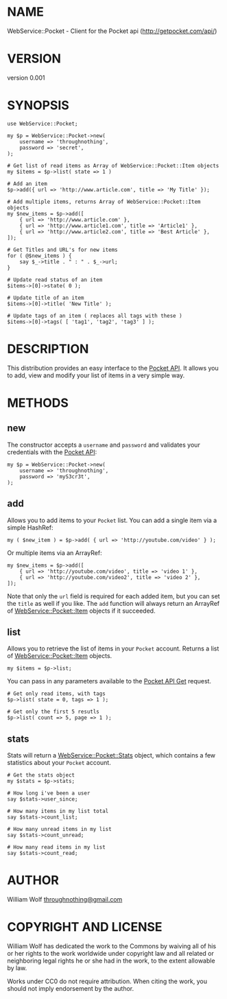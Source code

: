 # NAME

WebService::Pocket - Client for the Pocket api (http://getpocket.com/api/)

# VERSION

version 0.001

# SYNOPSIS

    use WebService::Pocket;

    my $p = WebService::Pocket->new(
        username => 'throughnothing',
        password => 'secret',
    );

    # Get list of read items as Array of WebService::Pocket::Item objects
    my $items = $p->list( state => 1 )

    # Add an item
    $p->add({ url => 'http://www.article.com', title => 'My Title' });

    # Add multiple items, returns Array of WebService::Pocket::Item objects
    my $new_items = $p->add([
        { url => 'http://www.article.com' },
        { url => 'http://www.article1.com', title => 'Article1' },
        { url => 'http://www.article2.com', title => 'Best Article' },
    ]);

    # Get Titles and URL's for new items
    for ( @$new_items ) {
        say $_->title . " : " . $_->url;
    }

    # Update read status of an item
    $items->[0]->state( 0 );

    # Update title of an item
    $items->[0]->title( 'New Title' );

    # Update tags of an item ( replaces all tags with these )
    $items->[0]->tags( [ 'tag1', 'tag2', 'tag3' ] );

# DESCRIPTION

This distribution provides an easy interface to the
[Pocket API](http://getpocket.com/api/).  It allows you to add, view and modify
your list of items in a very simple way.

# METHODS

## new

The constructor accepts a `username` and `password` and validates
your credentials with the [Pocket API](http://getpocket.com/api/):

    my $p = WebService::Pocket->new(
        username => 'throughnothing',
        password => 'myS3cr3t',
    );

## add

Allows you to add items to your `Pocket` list.  You can add a single item
via a simple HashRef:

    my ( $new_item ) = $p->add( { url => 'http://youtube.com/video' } );

Or multiple items via an ArrayRef:

    my $new_items = $p->add([
        { url => 'http://youtube.com/video', title => 'video 1' },
        { url => 'http://youtube.com/video2', title => 'video 2' },
    ]);

Note that only the `url` field is required for each added item, but you
can set the `title` as well if you like. The `add` function will always
return an ArrayRef of [WebService::Pocket::Item](http://search.cpan.org/perldoc?WebService::Pocket::Item) objects if it succeeded.

## list

Allows you to retrieve the list of items in your `Pocket` account.  Returns
a list of [WebService::Pocket::Item](http://search.cpan.org/perldoc?WebService::Pocket::Item) objects.

    my $items = $p->list;

You can pass in any parameters available to the
[Pocket API Get](http://getpocket.com/api/docs/#get) request.

    # Get only read items, with tags
    $p->list( state = 0, tags => 1 );

    # Get only the first 5 resutls
    $p->list( count => 5, page => 1 );

## stats

Stats will return a [WebService::Pocket::Stats](http://search.cpan.org/perldoc?WebService::Pocket::Stats) object, which contains
a few statistics about your `Pocket` account.

    # Get the stats object
    my $stats = $p->stats;

    # How long i've been a user
    say $stats->user_since;

    # How many items in my list total
    say $stats->count_list;

    # How many unread items in my list
    say $stats->count_unread;

    # How many read items in my list
    say $stats->count_read;

# AUTHOR

William Wolf <throughnothing@gmail.com>

# COPYRIGHT AND LICENSE



William Wolf has dedicated the work to the Commons by waiving all of his
or her rights to the work worldwide under copyright law and all related or
neighboring legal rights he or she had in the work, to the extent allowable by
law.

Works under CC0 do not require attribution. When citing the work, you should
not imply endorsement by the author.